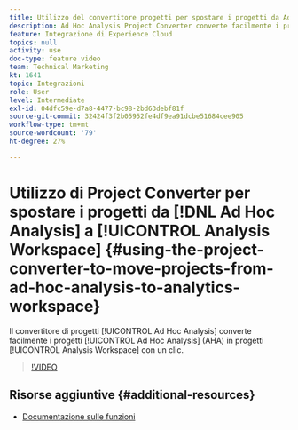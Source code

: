 ```yaml
---
title: Utilizzo del convertitore progetti per spostare i progetti da Ad Hoc Analysis ad Analytics Workspace
description: Ad Hoc Analysis Project Converter converte facilmente i progetti Ad Hoc Analysis (AHA) in progetti Analysis Workspace con un clic.
feature: Integrazione di Experience Cloud
topics: null
activity: use
doc-type: feature video
team: Technical Marketing
kt: 1641
topic: Integrazioni
role: User
level: Intermediate
exl-id: 04dfc59e-d7a8-4477-bc98-2bd63debf81f
source-git-commit: 32424f3f2b05952fe4df9ea91dcbe51684cee905
workflow-type: tm+mt
source-wordcount: '79'
ht-degree: 27%

---
```


# Utilizzo di Project Converter per spostare i progetti da [!DNL Ad Hoc Analysis] a [!UICONTROL Analysis Workspace] {#using-the-project-converter-to-move-projects-from-ad-hoc-analysis-to-analytics-workspace}

Il convertitore di progetti [!UICONTROL Ad Hoc Analysis] converte facilmente i progetti [!UICONTROL Ad Hoc Analysis] (AHA) in progetti [!UICONTROL Analysis Workspace] con un clic.

>[!VIDEO](https://video.tv.adobe.com/v/23118/?quality=12)

## Risorse aggiuntive {#additional-resources}

* [Documentazione sulle funzioni](https://marketing.adobe.com/resources/help/en_US/analytics/aha2aw/)

